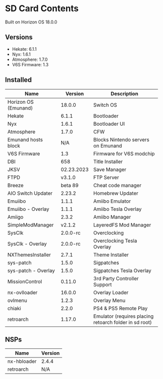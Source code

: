 # SD Card Contents 
Built on Horizon OS 18.0.0

## Versions
- Hekate: 6.1.1
- Nyx: 1.6.1
- Atmosphere: 1.7.0
- V6S Firmware: 1.3

## Installed
| Name | Version | Description |
| ---- | ------- | ----------- |
| Horizon OS (Emunand) | 18.0.0 | Switch OS |
| Hekate | 6.1.1 | Bootloader |
| Nyx | 1.6.1 | Bootloader UI |
| Atmosphere | 1.7.0 | CFW |
| Emunand hosts block | N/A | Blocks Nintendo servers on Emunand |
| V6S Firmware | 1.3 | Firmware for V6S modchip |
| DBI | 658 | Title Installer |
| JKSV | 02.23.2023 | Save Manager |
| FTPD | v3.1.0 | FTP Server |
| Breeze | beta 89 | Cheat code manager |
| AIO Switch Updater | 2.23.2 | Homebrew Updater |
| Emuiibo | 1.1.1 | Amiibo Emulator |
| Emuiibo - Overlay | 1.1.1 | Amiibo Tesla Overlay |
| Amiigo | 2.3.2 | Amiibo Manager |
| SimpleModManager | v2.1.2 | LayeredFS Mod Manager |
| SysClk | 2.0.0-rc | Overclocking |
| SysClk - Overlay | 2.0.0-rc | Overclocking Tesla Overlay |
| NXThemesInstaller | 2.7.1 | Theme Installer |
| sys-patch | 1.5.0 | Sigpatches |
| sys-patch - Overlay | 1.5.0 | Sigpatches Tesla Overlay |
| MissionControl | 0.11.0 | 3rd Party Controller Support |
| nx-ovlloader | 16.0.0 | Overlay Loader |
| ovlmenu | 1.2.3 | Overlay Menu |
| chiaki | 2.2.0 | PS4 & PS5 Remote Play |
| retroarch | 1.17.0 | Emulator (requires placing retoarch folder in sd root) |

## NSPs
| Name | Version |
| ---- | ------- |
| nx-hbloader | 2.4.4 |
| retroarch | N/A |